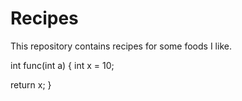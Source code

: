 # Recipes

This repository contains recipes for some foods I like.


int func(int a)
{
  int x = 10;
  
  return x;
}
